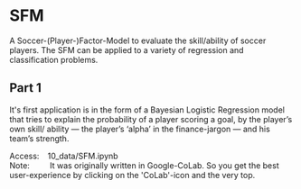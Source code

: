 # SFM
A Soccer-(Player-)Factor-Model to evaluate the skill/ability of soccer players.
The SFM can be applied to a variety of regression and classification problems.


## Part 1
It's first application is in the form of a Bayesian Logistic Regression model that tries to explain the probability of a player scoring a goal, by the player’s own skill/ ability — the player’s ‘alpha’ in the finance-jargon — and his team’s strength.

Access: &ensp;   10_data/SFM.ipynb <br>
Note:   &emsp;&emsp;    It was originally written in Google-CoLab. So you get the best user-experience by clicking on the 'CoLab'-icon and the very top.

